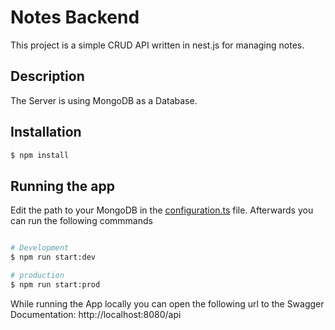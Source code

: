 # Notes  Backend
This project is a simple CRUD API written in nest.js for managing notes.

## Description

The Server is using MongoDB as a Database.

## Installation

```bash
$ npm install
```

## Running the app

Edit the path to your MongoDB in the [configuration.ts](src/config/configuration.ts) file.
Afterwards you can run the following commmands

```bash

# Development
$ npm run start:dev

# production
$ npm run start:prod
``` 

While running the App locally you can open the following url to the Swagger Documentation:
http://localhost:8080/api
